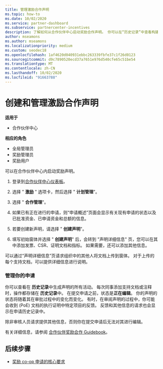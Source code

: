 ```yaml
---
title: 管理激励合作声明
ms.topic: how-to
ms.date: 10/02/2020
ms.service: partner-dashboard
ms.subservice: partnercenter-incentives
description: 了解如何从合作伙伴中心启动奖励合作声明。 你可以在“历史记录”中查看构建申请所涉及的所有活动。
author: mseamons
ms.author: mseamons
ms.localizationpriority: medium
ms.custom: seodec18
ms.openlocfilehash: 1af4620d040931ebbc263339fbfe37c1f26d0123
ms.sourcegitcommit: d9c7890520ecd37a7651e976d540cfe65c51be54
ms.translationtype: MT
ms.contentlocale: zh-CN
ms.lasthandoff: 10/02/2020
ms.locfileid: "91663788"
---
```

# <a name="create-and-manage-an-incentives-co-op-claim"></a>创建和管理激励合作声明

**适用于**

- 合作伙伴中心

**相应的角色**

- 全局管理员
- 奖励管理员
- 奖励用户

可以在合作伙伴中心内启动奖励声明。

1. 登录到[合作伙伴中心仪表板](https://partner.microsoft.com/dashboard/)。

2. 选择 " **激励** " 选项卡，然后选择 " **计划管理**"。

3. 选择 " **合作管理**"。

4. 如果已有正在进行的申请，则“申请概述”页面会显示有关现有申请的状态以及已批准资金、已申请资金和总额的信息。

5. 若要创建新声明，请选择 " **创建声明**"。

6. 填写初始窗体并选择 " **创建声明**" 后，会转到 "声明详细信息" 页，您可以在其中添加发票、CSR、证明文档和指标。 如果需要，还可以添加其他信息。

可以通过“声明详细信息”页请求组织中的其他人将文档上传到窗体。 对于上传的每个支持文档，可以提供详细信息进行说明。 

### <a name="manage-your-claims"></a>管理你的申请

你可以查看在 **历史记录**中生成声明的所有活动。 每次同事添加支持文档或注释时，操作都存储在 **历史记录**中。 在提交申请之前，状态是**正在编辑**。 你的声明的状态将随着其在审批过程中的变化而变化。 有时，在审阅声明的过程中，你可能会收到 (PoE) 文档的执行证明中特定项目的反馈。 反馈和其他信息的请求也会显示在申请历史记录中。

除非审核人员请求提供其他信息，否则你在提交申请后无法对其进行编辑。

有关详细信息，请参阅 [合作伙伴奖励合作 Guidebook](https://assetsprod.microsoft.com/co-op-guidebook.pdf)。

## <a name="next-steps"></a>后续步骤

- [奖励 co-op 申请的核心要求](core-requirements.md)